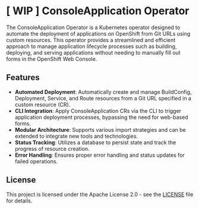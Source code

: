 # [ WIP ] ConsoleApplication Operator

The ConsoleApplication Operator is a Kubernetes operator designed to automate the deployment of applications on OpenShift from Git URLs using custom resources. This operator provides a streamlined and efficient approach to manage application lifecycle processes such as building, deploying, and serving applications without needing to manually fill out forms in the OpenShift Web Console.

## Features

- **Automated Deployment**: Automatically create and manage BuildConfig, Deployment, Service, and Route resources from a Git URL specified in a custom resource (CR).
- **CLI Integration**: Apply ConsoleApplication CRs via the CLI to trigger application deployment processes, bypassing the need for web-based forms.
- **Modular Architecture**: Supports various import strategies and can be extended to integrate new tools and technologies.
- **Status Tracking**: Utilizes a database to persist state and track the progress of resource creation.
- **Error Handling**: Ensures proper error handling and status updates for failed operations.

## License

This project is licensed under the Apache License 2.0 - see the [LICENSE](LICENSE) file for details.

